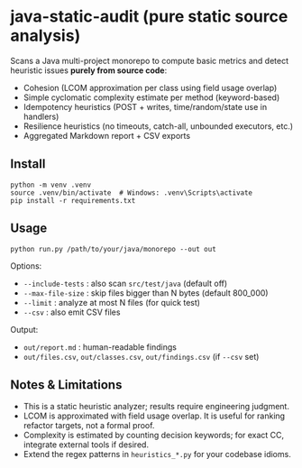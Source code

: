 # java-static-audit (pure static source analysis)

Scans a Java multi-project monorepo to compute basic metrics and detect heuristic issues **purely from source code**:
- Cohesion (LCOM approximation per class using field usage overlap)
- Simple cyclomatic complexity estimate per method (keyword-based)
- Idempotency heuristics (POST + writes, time/random/state use in handlers)
- Resilience heuristics (no timeouts, catch-all, unbounded executors, etc.)
- Aggregated Markdown report + CSV exports

## Install
```
python -m venv .venv
source .venv/bin/activate  # Windows: .venv\Scripts\activate
pip install -r requirements.txt
```

## Usage
```
python run.py /path/to/your/java/monorepo --out out
```

Options:
- `--include-tests` : also scan `src/test/java` (default off)
- `--max-file-size` : skip files bigger than N bytes (default 800_000)
- `--limit`         : analyze at most N files (for quick test)
- `--csv`           : also emit CSV files

Output:
- `out/report.md` : human-readable findings
- `out/files.csv`, `out/classes.csv`, `out/findings.csv` (if `--csv` set)

## Notes & Limitations
- This is a static heuristic analyzer; results require engineering judgment.
- LCOM is approximated with field usage overlap. It is useful for ranking refactor targets, not a formal proof.
- Complexity is estimated by counting decision keywords; for exact CC, integrate external tools if desired.
- Extend the regex patterns in `heuristics_*.py` for your codebase idioms.
